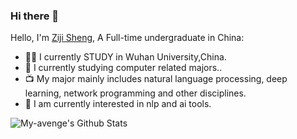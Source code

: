 ### Hi there 👋

Hello, I'm [Ziji Sheng](https://www.upwork.com/fl/huanqingzhu), A Full-time undergraduate in China:

- 👨‍💼 I currently STUDY in Wuhan University,China.
- 🏴󠁧󠁢󠁥󠁮󠁧󠁿 I currently studying computer related majors..
- 📺 My major mainly includes natural language processing, deep learning, network programming and other disciplines.
- 🤖 I am currently interested in nlp and ai tools.

<!--
- 👯 I’m looking to collaborate on ...
- 🤔 I’m looking for help with ...
- 💬 Ask me about ...
- 📫 How to reach me: ...
- 😄 Pronouns: ...
- ⚡ Fun fact: ...
-->
![My-avenge's Github Stats](https://github-readme-stats.vercel.app/api?username=My-avenge&show_icons=true&title_color=fff&icon_color=79ff97&text_color=9f9f9f&bg_color=151515)
